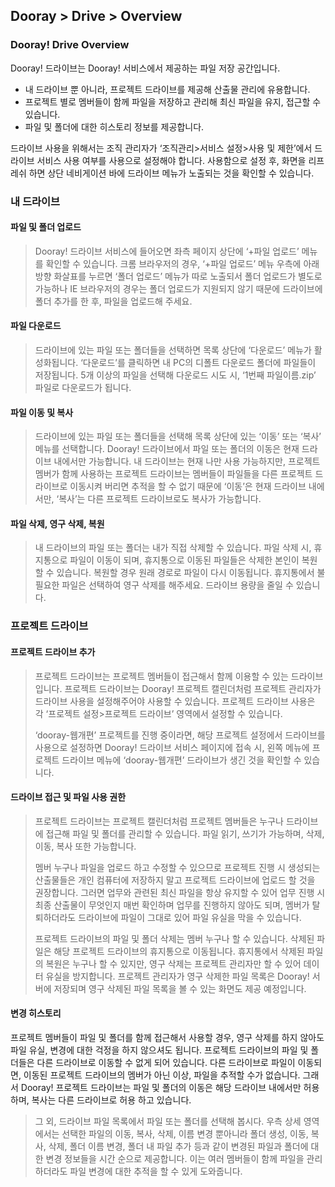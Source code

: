 ## Dooray > Drive > Overview

### Dooray! Drive Overview 

Dooray! 드라이브는 Dooray! 서비스에서 제공하는 파일 저장 공간입니다.  

- 내 드라이브 뿐 아니라, 프로젝트 드라이브를 제공해 산출물 관리에 유용합니다.  
- 프로젝트 별로 멤버들이 함께 파일을 저장하고 관리해 최신 파일을 유지, 접근할 수 있습니다. 
- 파일 및 폴더에 대한 히스토리 정보를 제공합니다.  

드라이브 사용을 위해서는 조직 관리자가 ‘조직관리&gt;서비스 설정&gt;사용 및 제한’에서 드라이브 서비스 사용 여부를 사용으로 설정해야 합니다.
사용함으로 설정 후, 화면을 리프레쉬 하면 상단 네비게이션 바에 드라이브 메뉴가 노출되는 것을 확인할 수 있습니다.

### 내 드라이브 

#### 파일 및 폴더 업로드

> Dooray! 드라이브 서비스에 들어오면 좌측 페이지 상단에 ‘+파일 업로드’
> 메뉴를 확인할 수 있습니다. 크롬 브라우저의 경우, ‘+파일 업로드’ 메뉴
> 우측에 아래 방향 화살표를 누르면 ‘폴더 업로드’ 메뉴가 따로 노출되서
> 폴더 업로드가 별도로 가능하나 IE 브라우저의 경우는 폴더 업로드가
> 지원되지 않기 때문에 드라이브에 폴더 추가를 한 후, 파일을 업로드해
> 주세요.

#### 파일 다운로드

> 드라이브에 있는 파일 또는 폴더들을 선택하면 목록 상단에 ‘다운로드’
> 메뉴가 활성화됩니다. ‘다운로드’를 클릭하면 내 PC의 디폴트 다운로드
> 폴더에 파일들이 저장됩니다. 5개 이상의 파일을 선택해 다운로드 시도 시,
> ‘1번째 파일이름.zip’ 파일로 다운로드가 됩니다.

#### 파일 이동 및 복사

> 드라이브에 있는 파일 또는 폴더들을 선택해 목록 상단에 있는 ‘이동’ 또는
> ‘복사’ 메뉴를 선택합니다. Dooray! 드라이브에서 파일 또는 폴더의 이동은
> 현재 드라이브 내에서만 가능합니다. 내 드라이브는 현재 나만 사용
> 가능하지만, 프로젝트 멤버가 함께 사용하는 프로젝트 드라이브는 멤버들이
> 파일들을 다른 프로젝트 드라이브로 이동시켜 버리면 추적을 할 수 없기
> 때문에 ‘이동’은 현재 드라이브 내에서만, ‘복사’는 다른 프로젝트
> 드라이브로도 복사가 가능합니다.

#### 파일 삭제, 영구 삭제, 복원

> 내 드라이브의 파일 또는 폴더는 내가 직접 삭제할 수 있습니다. 파일 삭제
> 시, 휴지통으로 파일이 이동이 되며, 휴지통으로 이동된 파일들은 삭제한
> 본인이 복원할 수 있습니다. 복원할 경우 원래 경로로 파일이 다시
> 이동됩니다. 휴지통에서 불필요한 파일은 선택하여 영구 삭제를 해주세요.
> 드라이브 용량을 줄일 수 있습니다.

### 프로젝트 드라이브 

#### 프로젝트 드라이브 추가

> 프로젝트 드라이브는 프로젝트 멤버들이 접근해서 함께 이용할 수 있는
> 드라이브입니다. 프로젝트 드라이브는 Dooray! 프로젝트 캘린더처럼
> 프로젝트 관리자가 드라이브 사용을 설정해주어야 사용할 수 있습니다.
> 프로젝트 드라이브 사용은 각 ‘프로젝트 설정&gt;프로젝트 드라이브’
> 영역에서 설정할 수 있습니다.
>
> ‘dooray-웹개편’ 프로젝트를 진행 중이라면, 해당 프로젝트 설정에서
> 드라이브를 사용으로 설정하면 Dooray! 드라이브 서비스 페이지에 접속 시,
> 왼쪽 메뉴에 프로젝트 드라이브 메뉴에 ‘dooray-웹개편’ 드라이브가 생긴
> 것을 확인할 수 있습니다.

#### 드라이브 접근 및 파일 사용 권한  

> 프로젝트 드라이브는 프로젝트 캘린더처럼 프로젝트 멤버들은 누구나
> 드라이브에 접근해 파일 및 폴더를 관리할 수 있습니다. 파일 읽기, 쓰기가
> 가능하며, 삭제, 이동, 복사 또한 가능합니다.
>
> 멤버 누구나 파일을 업로드 하고 수정할 수 있으므로 프로젝트 진행 시
> 생성되는 산출물들은 개인 컴퓨터에 저장하지 말고 프로젝트 드라이브에
> 업로드 할 것을 권장합니다. 그러면 업무와 관련된 최신 파일을 항상
> 유지할 수 있어 업무 진행 시 최종 산출물이 무엇인지 매번 확인하며
> 업무를 진행하지 않아도 되며, 멤버가 탈퇴하더라도 드라이브에 파일이
> 그대로 있어 파일 유실을 막을 수 있습니다.
>
> 프로젝트 드라이브의 파일 및 폴더 삭제는 멤버 누구나 할 수 있습니다.
> 삭제된 파일은 해당 프로젝트 드라이브의 휴지통으로 이동됩니다.
> 휴지통에서 삭제된 파일의 복원은 누구나 할 수 있지만, 영구 삭제는
> 프로젝트 관리자만 할 수 있어 데이터 유실을 방지합니다. 프로젝트
> 관리자가 영구 삭제한 파일 목록은 Dooray! 서버에 저장되며 영구 삭제된
> 파일 목록을 볼 수 있는 화면도 제공 예정입니다. 

#### 변경 히스토리

프로젝트 멤버들이 파일 및 폴더를 함께 접근해서 사용할 경우, 영구 삭제를
하지 않아도 파일 유실, 변경에 대한 걱정을 하지 않으셔도 됩니다. 프로젝트
드라이브의 파일 및 폴더들은 다른 드라이브로 이동할 수 없게 되어
있습니다. 다른 드라이브로 파일이 이동되면, 이동된 프로젝트 드라이브의
멤버가 아닌 이상, 파일을 추적할 수가 없습니다. 그래서 Dooray! 프로젝트
드라이브는 파일 및 폴더의 이동은 해당 드라이브 내에서만 허용하며, 복사는
다른 드라이브로 허용 하고 있습니다.

> 그 외, 드라이브 파일 목록에서 파일 또는 폴더를 선택해 봅시다. 우측
> 상세 영역에서는 선택한 파일의 이동, 복사, 삭제, 이름 변경 뿐아니라
> 폴더 생성, 이동, 복사, 삭제, 폴더 이름 변경, 폴더 내 파일 추가 등과
> 같이 변경된 파일과 폴더에 대한 변경 정보들을 시간 순으로 제공합니다.
> 이는 여러 멤버들이 함께 파일을 관리하더라도 파일 변경에 대한 추적을 할
> 수 있게 도와줍니다.




